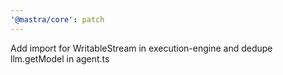 ```yaml
---
'@mastra/core': patch
---
```


Add import for WritableStream in execution-engine and dedupe llm.getModel in agent.ts
